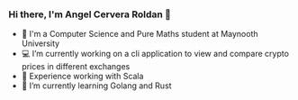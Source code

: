 ### Hi there, I'm Angel Cervera Roldan 👋
- 🦧 I'm a Computer Science and Pure Maths student at Maynooth University
- 💻 I’m currently working on a cli application to view and compare crypto prices in different exchanges
- 🐥 Experience working with Scala
- 🐣 I’m currently learning Golang and Rust
